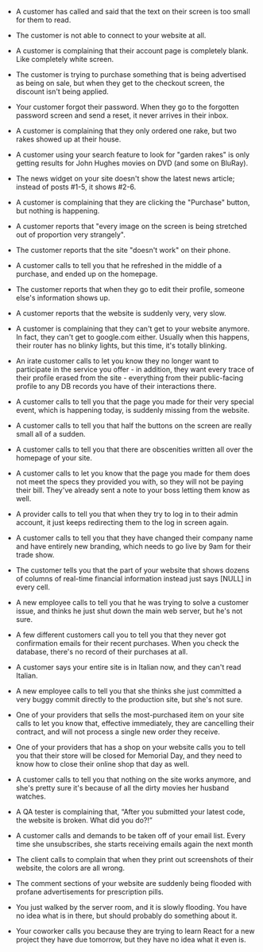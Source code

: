 - A customer has called and said that the text on their screen is too small for them to read.

- The customer is not able to connect to your website at all.

- A customer is complaining that their account page is completely blank.  Like completely white screen.

- The customer is trying to purchase something that is being advertised as being on sale, but when they get to the checkout screen, the discount isn't being applied.

- Your customer forgot their password. When they go to the forgotten password screen and send a reset, it never arrives in their inbox.

- A customer is complaining that they only ordered one rake, but two rakes showed up at their house.

- A customer using your search feature to look for "garden rakes" is only getting results for John Hughes movies on DVD (and some on BluRay).

- The news widget on your site doesn't show the latest news article; instead of posts #1-5, it shows #2-6.

- A customer is complaining that they are clicking the "Purchase" button, but nothing is happening.

- A customer reports that "every image on the screen is being stretched out of proportion very strangely".

- The customer reports that the site "doesn't work" on their phone.

- A customer calls to tell you that he refreshed in the middle of a purchase, and ended up on the homepage.

- The customer reports that when they go to edit their profile, someone else's information shows up.

- A customer reports that the website is suddenly very, very slow.

- A customer is complaining that they can't get to your website anymore.  In fact, they can't get to google.com either.  Usually when this happens, their router has no blinky lights, but this time, it's totally blinking.

- An irate customer calls to let you know they no longer want to participate in the service you offer - in addition, they want every trace of their profile erased from the site - everything from their public-facing profile to any DB records you have of their interactions there.

- A customer calls to tell you that the page you made for their very special event, which is happening today, is suddenly missing from the website.

- A customer calls to tell you that half the buttons on the screen are really small all of a sudden.

- A customer calls to tell you that there are obscenities written all over the homepage of your site.

- A customer calls to let you know that the page you made for them does not meet the specs they provided you with, so they will not be paying their bill. They've already sent a note to your boss letting them know as well.

- A provider calls to tell you that when they try to log in to their admin account, it just keeps redirecting them to the log in screen again.

- A customer calls to tell you that they have changed their company name and have entirely new branding, which needs to go live by 9am for their trade show.

- The customer tells you that the part of your website that shows dozens of columns of real-time financial information instead just says [NULL] in every cell.

- A new employee calls to tell you that he was trying to solve a customer issue, and thinks he just shut down the main web server, but he's not sure.

- A few different customers call you to tell you that they never got confirmation emails for their recent purchases. When you check the database, there's no record of their purchases at all.

- A customer says your entire site is in Italian now, and they can't read Italian.

- A new employee calls to tell you that she thinks she just committed a very buggy commit directly to the production site, but she's not sure.

- One of your providers that sells the most-purchased item on your site calls to let you know that, effective immediately, they are cancelling their contract, and will not process a single new order they receive.

- One of your providers that has a shop on your website calls you to tell you that their store will be closed for Memorial Day, and they need to know how to close their online shop that day as well.

- A customer calls to tell you that nothing on the site works anymore, and she's pretty sure it's because of all the dirty movies her husband watches.

- A QA tester is complaining that, “After you submitted your latest code, the website is broken. What did you do?!”

- A customer calls and demands to be taken off of your email list. Every time she unsubscribes, she starts receiving emails again the next month

- The client calls to complain that when they print out screenshots of their website, the colors are all wrong.

- The comment sections of your website are suddenly being flooded with profane advertisements for prescription pills.

- You just walked by the server room, and it is slowly flooding.  You have no idea what is in there, but should probably do something about it.

- Your coworker calls you because they are trying to learn React for a new project they have due tomorrow, but they have no idea what it even is.
